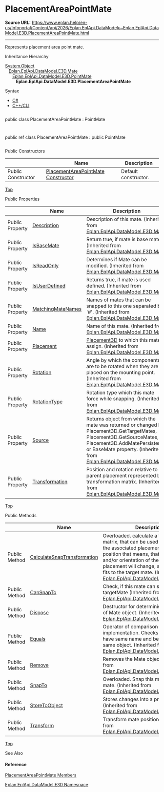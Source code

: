 # PlacementAreaPointMate

**Source URL:** https://www.eplan.help/en-us/Infoportal/Content/api/2026/Eplan.EplApi.DataModelu~Eplan.EplApi.DataModel.E3D.PlacementAreaPointMate.html

---

Represents placement area point mate.

Inheritance Hierarchy

[System.Object](#)  
   [Eplan.EplApi.DataModel.E3D.Mate](Eplan.EplApi.DataModelu~Eplan.EplApi.DataModel.E3D.Mate.html)  
      [Eplan.EplApi.DataModel.E3D.PointMate](Eplan.EplApi.DataModelu~Eplan.EplApi.DataModel.E3D.PointMate.html)  
         **Eplan.EplApi.DataModel.E3D.PlacementAreaPointMate**

Syntax

- [C#](#i-syntax-CS)
- [C++/CLI](#i-syntax-CPP2005)

```
```
public class PlacementAreaPointMate : PointMate
```
```

```
```
public ref class PlacementAreaPointMate : public PointMate
```
```



Public Constructors

|  | Name | Description |
| --- | --- | --- |
| Public Constructor | [PlacementAreaPointMate Constructor](Eplan.EplApi.DataModelu~Eplan.EplApi.DataModel.E3D.PlacementAreaPointMate~_ctor().html) | Default constructor. |

[Top](#top)



Public Properties

|  | Name | Description |
| --- | --- | --- |
| Public Property | [Description](Eplan.EplApi.DataModelu~Eplan.EplApi.DataModel.E3D.Mate~Description.html) | Description of this mate. (Inherited from [Eplan.EplApi.DataModel.E3D.Mate](Eplan.EplApi.DataModelu~Eplan.EplApi.DataModel.E3D.Mate.html)) |
| Public Property | [IsBaseMate](Eplan.EplApi.DataModelu~Eplan.EplApi.DataModel.E3D.Mate~IsBaseMate.html) | Return true, if mate is base mate. (Inherited from [Eplan.EplApi.DataModel.E3D.Mate](Eplan.EplApi.DataModelu~Eplan.EplApi.DataModel.E3D.Mate.html)) |
| Public Property | [IsReadOnly](Eplan.EplApi.DataModelu~Eplan.EplApi.DataModel.E3D.Mate~IsReadOnly.html) | Determines if Mate can be modified. (Inherited from [Eplan.EplApi.DataModel.E3D.Mate](Eplan.EplApi.DataModelu~Eplan.EplApi.DataModel.E3D.Mate.html)) |
| Public Property | [IsUserDefined](Eplan.EplApi.DataModelu~Eplan.EplApi.DataModel.E3D.Mate~IsUserDefined.html) | Returns true, if mate is used defined. (Inherited from [Eplan.EplApi.DataModel.E3D.Mate](Eplan.EplApi.DataModelu~Eplan.EplApi.DataModel.E3D.Mate.html)) |
| Public Property | [MatchingMateNames](Eplan.EplApi.DataModelu~Eplan.EplApi.DataModel.E3D.Mate~MatchingMateNames.html) | Names of mates that can be snapped to this one separated by '#'. (Inherited from [Eplan.EplApi.DataModel.E3D.Mate](Eplan.EplApi.DataModelu~Eplan.EplApi.DataModel.E3D.Mate.html)) |
| Public Property | [Name](Eplan.EplApi.DataModelu~Eplan.EplApi.DataModel.E3D.Mate~Name.html) | Name of this mate. (Inherited from [Eplan.EplApi.DataModel.E3D.Mate](Eplan.EplApi.DataModelu~Eplan.EplApi.DataModel.E3D.Mate.html)) |
| Public Property | [Placement](Eplan.EplApi.DataModelu~Eplan.EplApi.DataModel.E3D.Mate~Placement.html) | [Placement3D](Eplan.EplApi.DataModelu~Eplan.EplApi.DataModel.E3D.Placement3D.html) to which this mate is assign. (Inherited from [Eplan.EplApi.DataModel.E3D.Mate](Eplan.EplApi.DataModelu~Eplan.EplApi.DataModel.E3D.Mate.html)) |
| Public Property | [Rotation](Eplan.EplApi.DataModelu~Eplan.EplApi.DataModel.E3D.Mate~Rotation.html) | Angle by which the components are to be rotated when they are placed on the mounting point. (Inherited from [Eplan.EplApi.DataModel.E3D.Mate](Eplan.EplApi.DataModelu~Eplan.EplApi.DataModel.E3D.Mate.html)) |
| Public Property | [RotationType](Eplan.EplApi.DataModelu~Eplan.EplApi.DataModel.E3D.Mate~RotationType.html) | Rotation type which this mate force while snapping. (Inherited from [Eplan.EplApi.DataModel.E3D.Mate](Eplan.EplApi.DataModelu~Eplan.EplApi.DataModel.E3D.Mate.html)) |
| Public Property | [Source](Eplan.EplApi.DataModelu~Eplan.EplApi.DataModel.E3D.Mate~Source.html) | Returns object from which the mate was returned or changed by: Placement3D.GetTargetMates, Placement3D.GetSourceMates, Placement3D.AddMatePersistent or BaseMate property. (Inherited from [Eplan.EplApi.DataModel.E3D.Mate](Eplan.EplApi.DataModelu~Eplan.EplApi.DataModel.E3D.Mate.html)) |
| Public Property | [Transformation](Eplan.EplApi.DataModelu~Eplan.EplApi.DataModel.E3D.Mate~Transformation.html) | Position and rotation relative to the parent placement represented by transformation matrix. (Inherited from [Eplan.EplApi.DataModel.E3D.Mate](Eplan.EplApi.DataModelu~Eplan.EplApi.DataModel.E3D.Mate.html)) |

[Top](#top)

Public Methods

|  | Name | Description |
| --- | --- | --- |
| Public Method | [CalculateSnapTransformation](Eplan.EplApi.DataModelu~Eplan.EplApi.DataModel.E3D.PointMate~CalculateSnapTransformation.html) | Overloaded. calculate a transformation matrix, that can be used to transform the associated placement into snap position that means, that the position and/or orientation of the associated placement will change, so that this mate fits to the target mate. (Inherited from [Eplan.EplApi.DataModel.E3D.PointMate](Eplan.EplApi.DataModelu~Eplan.EplApi.DataModel.E3D.PointMate.html)) |
| Public Method | [CanSnapTo](Eplan.EplApi.DataModelu~Eplan.EplApi.DataModel.E3D.PointMate~CanSnapTo.html) | Check, if this mate can snap to targetMate (Inherited from [Eplan.EplApi.DataModel.E3D.PointMate](Eplan.EplApi.DataModelu~Eplan.EplApi.DataModel.E3D.PointMate.html)) |
| Public Method | [Dispose](Eplan.EplApi.DataModelu~Eplan.EplApi.DataModel.E3D.Mate~Dispose().html) | Destructor for deterministic finalization of Mate object. (Inherited from [Eplan.EplApi.DataModel.E3D.Mate](Eplan.EplApi.DataModelu~Eplan.EplApi.DataModel.E3D.Mate.html)) |
| Public Method | [Equals](Eplan.EplApi.DataModelu~Eplan.EplApi.DataModel.E3D.Mate~Equals.html) | Operator of comparison implementation. Checks if two mates have same name and belongs to the same object. (Inherited from [Eplan.EplApi.DataModel.E3D.Mate](Eplan.EplApi.DataModelu~Eplan.EplApi.DataModel.E3D.Mate.html)) |
| Public Method | [Remove](Eplan.EplApi.DataModelu~Eplan.EplApi.DataModel.E3D.Mate~Remove.html) | Removes the Mate object. (Inherited from [Eplan.EplApi.DataModel.E3D.Mate](Eplan.EplApi.DataModelu~Eplan.EplApi.DataModel.E3D.Mate.html)) |
| Public Method | [SnapTo](Eplan.EplApi.DataModelu~Eplan.EplApi.DataModel.E3D.PointMate~SnapTo.html) | Overloaded. Snap this mate to another mate. (Inherited from [Eplan.EplApi.DataModel.E3D.PointMate](Eplan.EplApi.DataModelu~Eplan.EplApi.DataModel.E3D.PointMate.html)) |
| Public Method | [StoreToObject](Eplan.EplApi.DataModelu~Eplan.EplApi.DataModel.E3D.Mate~StoreToObject.html) | Stores changes into a project database. (Inherited from [Eplan.EplApi.DataModel.E3D.Mate](Eplan.EplApi.DataModelu~Eplan.EplApi.DataModel.E3D.Mate.html)) |
| Public Method | [Transform](Eplan.EplApi.DataModelu~Eplan.EplApi.DataModel.E3D.Mate~Transform.html) | Transform mate position. (Inherited from [Eplan.EplApi.DataModel.E3D.Mate](Eplan.EplApi.DataModelu~Eplan.EplApi.DataModel.E3D.Mate.html)) |

[Top](#top)




See Also

#### Reference

[PlacementAreaPointMate Members](Eplan.EplApi.DataModelu~Eplan.EplApi.DataModel.E3D.PlacementAreaPointMate_members.html)
  
[Eplan.EplApi.DataModel.E3D Namespace](Eplan.EplApi.DataModelu~Eplan.EplApi.DataModel.E3D_namespace.html)